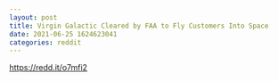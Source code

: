 ```yaml
--- 
layout: post 
title: Virgin Galactic Cleared by FAA to Fly Customers Into Space 
date: 2021-06-25 1624623041 
categories: reddit 
--- 
```

https://redd.it/o7mfi2